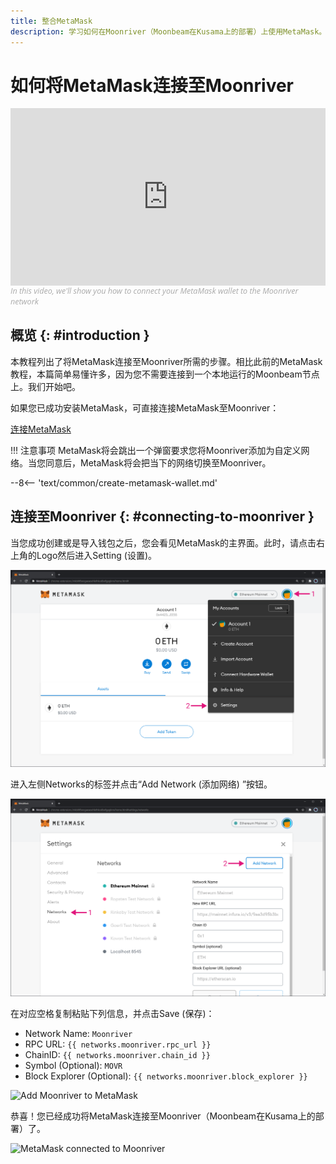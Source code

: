 ```yaml
---
title: 整合MetaMask
description: 学习如何在Moonriver（Moonbeam在Kusama上的部署）上使用MetaMask。本教程将教您如何将默认安装的MetaMask的连接至Moonriver。
---
```


# 如何将MetaMask连接至Moonriver

<style>.embed-container { position: relative; padding-bottom: 56.25%; height: 0; overflow: hidden; max-width: 100%; } .embed-container iframe, .embed-container object, .embed-container embed { position: absolute; top: 0; left: 0; width: 100%; height: 100%; }</style><div class='embed-container'><iframe src='https://www.youtube.com/embed/ywpc1UwpIyg' frameborder='0' allowfullscreen></iframe></div>
<style>.caption { font-family: Open Sans, sans-serif; font-size: 0.9em; color: rgba(170, 170, 170, 1); font-style: italic; letter-spacing: 0px; position: relative;}</style><div class='caption'>In this video, we'll show you how to connect your MetaMask wallet to the Moonriver network</a></div>

## 概览 {: #introduction } 

本教程列出了将MetaMask连接至Moonriver所需的步骤。相比此前的MetaMask教程，本篇简单易懂许多，因为您不需要连接到一个本地运行的Moonbeam节点上。我们开始吧。

如果您已成功安装MetaMask，可直接连接MetaMask至Moonriver：

<div class="button-wrapper">
    <a href="#" class="md-button connectMetaMask" value="moonriver">连接MetaMask</a>
</div>

!!! 注意事项
    MetaMask将会跳出一个弹窗要求您将Moonriver添加为自定义网络。当您同意后，MetaMask将会把当下的网络切换至Moonriver。

--8<-- 'text/common/create-metamask-wallet.md'

## 连接至Moonriver {: #connecting-to-moonriver } 

当您成功创建或是导入钱包之后，您会看见MetaMask的主界面。此时，请点击右上角的Logo然后进入Setting (设置)。

![MetaMask3](/images/testnet/testnet-metamask3.png)

进入左侧Networks的标签并点击“Add Network (添加网络) ”按钮。

![MetaMask4](/images/testnet/testnet-metamask4.png)

在对应空格复制粘贴下列信息，并点击Save (保存)：

 - Network Name: `Moonriver`
 - RPC URL: `{{ networks.moonriver.rpc_url }}`
 - ChainID: `{{ networks.moonriver.chain_id }}`
 - Symbol (Optional): `MOVR`
 - Block Explorer (Optional): `{{ networks.moonriver.block_explorer }}`

![Add Moonriver to MetaMask](/images/moonriver/moonriver-integrate-metamask-1.png)

恭喜！您已经成功将MetaMask连接至Moonriver（Moonbeam在Kusama上的部署）了。

![MetaMask connected to Moonriver](/images/moonriver/moonriver-integrate-metamask-2.png)
